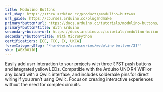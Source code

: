 ```yaml
---
title: Modulino Buttons
url_shop: https://store.arduino.cc/products/modulino-buttons
url_guide: https://courses.arduino.cc/plugandmake
primary*button*url: https://docs.arduino.cc/tutorials/modulino-buttons/how-buttons-ardu/
primary*button*title: With Arduino
secondary*button*url: https://docs.arduino.cc/tutorials/modulino-buttons/how-buttons-mp/
secondary*button*title: With MicroPython
certifications: [CE, FCC, IC, UKCA]
forumCategorySlug: '/hardware/accessories/modulino-buttons/214'
sku: [ABX00110]
---
```


Easily add user interaction to your projects with three SPST push buttons and integrated yellow LEDs. Compatible with the Arduino UNO R4 WiFi or any board with a Qwiic interface, and includes solderable pins for direct wiring if you aren’t using Qwiic. Focus on creating interactive experiences without the need for complex circuits.
